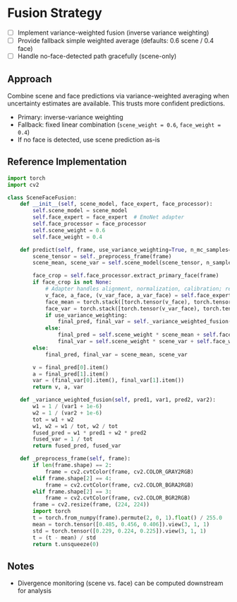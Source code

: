 # Fusion Strategy

- [ ] Implement variance-weighted fusion (inverse variance weighting)
- [ ] Provide fallback simple weighted average (defaults: 0.6 scene / 0.4 face)
- [ ] Handle no-face-detected path gracefully (scene-only)

## Approach
Combine scene and face predictions via variance-weighted averaging when uncertainty estimates are available. This trusts more confident predictions.

- Primary: inverse-variance weighting
- Fallback: fixed linear combination (`scene_weight = 0.6`, `face_weight = 0.4`)
- If no face is detected, use scene prediction as-is

## Reference Implementation

```python
import torch
import cv2

class SceneFaceFusion:
    def __init__(self, scene_model, face_expert, face_processor):
        self.scene_model = scene_model
        self.face_expert = face_expert  # EmoNet adapter
        self.face_processor = face_processor
        self.scene_weight = 0.6
        self.face_weight = 0.4

    def predict(self, frame, use_variance_weighting=True, n_mc_samples=5):
        scene_tensor = self._preprocess_frame(frame)
        scene_mean, scene_var = self.scene_model(scene_tensor, n_samples=n_mc_samples)

        face_crop = self.face_processor.extract_primary_face(frame)
        if face_crop is not None:
            # Adapter handles alignment, normalization, calibration; returns mean/var via TTA
            v_face, a_face, (v_var_face, a_var_face) = self.face_expert.predict(face_crop, tta=n_mc_samples)
            face_mean = torch.stack([torch.tensor(v_face), torch.tensor(a_face)])
            face_var = torch.stack([torch.tensor(v_var_face), torch.tensor(a_var_face)])
            if use_variance_weighting:
                final_pred, final_var = self._variance_weighted_fusion(scene_mean, scene_var, face_mean, face_var)
            else:
                final_pred = self.scene_weight * scene_mean + self.face_weight * face_mean
                final_var = self.scene_weight * scene_var + self.face_weight * face_var
        else:
            final_pred, final_var = scene_mean, scene_var

        v = final_pred[0].item()
        a = final_pred[1].item()
        var = (final_var[0].item(), final_var[1].item())
        return v, a, var

    def _variance_weighted_fusion(self, pred1, var1, pred2, var2):
        w1 = 1 / (var1 + 1e-6)
        w2 = 1 / (var2 + 1e-6)
        tot = w1 + w2
        w1, w2 = w1 / tot, w2 / tot
        fused_pred = w1 * pred1 + w2 * pred2
        fused_var = 1 / tot
        return fused_pred, fused_var

    def _preprocess_frame(self, frame):
        if len(frame.shape) == 2:
            frame = cv2.cvtColor(frame, cv2.COLOR_GRAY2RGB)
        elif frame.shape[2] == 4:
            frame = cv2.cvtColor(frame, cv2.COLOR_BGRA2RGB)
        elif frame.shape[2] == 3:
            frame = cv2.cvtColor(frame, cv2.COLOR_BGR2RGB)
        frame = cv2.resize(frame, (224, 224))
        import torch
        t = torch.from_numpy(frame).permute(2, 0, 1).float() / 255.0
        mean = torch.tensor([0.485, 0.456, 0.406]).view(3, 1, 1)
        std = torch.tensor([0.229, 0.224, 0.225]).view(3, 1, 1)
        t = (t - mean) / std
        return t.unsqueeze(0)
```

## Notes
- Divergence monitoring (scene vs. face) can be computed downstream for analysis
